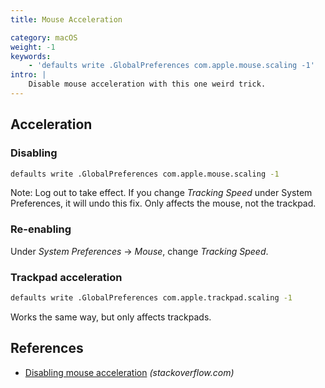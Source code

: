 ```yaml
---
title: Mouse Acceleration

category: macOS
weight: -1
keywords:
    - 'defaults write .GlobalPreferences com.apple.mouse.scaling -1'
intro: |
    Disable mouse acceleration with this one weird trick.
---
```


## Acceleration

### Disabling

```bash
defaults write .GlobalPreferences com.apple.mouse.scaling -1
```

Note: Log out to take effect. If you change _Tracking Speed_ under System Preferences, it will undo this fix. Only affects the mouse, not the trackpad.

### Re-enabling

Under _System Preferences_ → _Mouse_, change _Tracking Speed_.

### Trackpad acceleration

```bash
defaults write .GlobalPreferences com.apple.trackpad.scaling -1
```

Works the same way, but only affects trackpads.

## References

-   [Disabling mouse acceleration](https://stackoverflow.com/questions/5782884/disabling-mouse-acceleration-in-mac-os-x) _(stackoverflow.com)_
